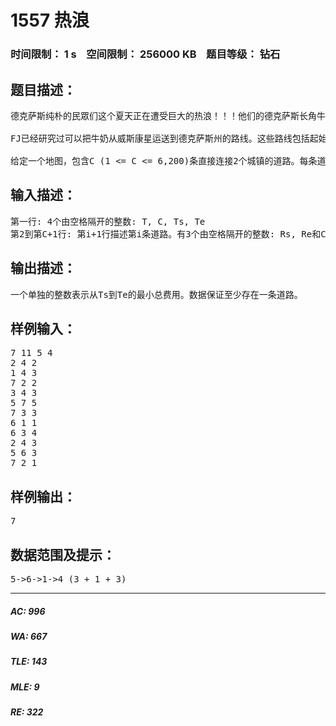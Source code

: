 # 1557 热浪   
### 时间限制： 1 s&nbsp;&nbsp;&nbsp;&nbsp;空间限制： 256000 KB&nbsp;&nbsp;&nbsp;&nbsp;题目等级： 钻石  
## 题目描述：  

<pre>
德克萨斯纯朴的民眾们这个夏天正在遭受巨大的热浪！！！他们的德克萨斯长角牛吃起来不错，可是他们并不是很擅长生產富含奶油的乳製品。Farmer John此时以先天下之忧而忧，后天下之乐而乐的精神，身先士卒地承担起向德克萨斯运送大量的营养冰凉的牛奶的重任，以减轻德克萨斯人忍受酷暑的痛苦。
 
FJ已经研究过可以把牛奶从威斯康星运送到德克萨斯州的路线。这些路线包括起始点和终点先一共经过T (1 <= T <= 2,500)个城镇，方便地标号為1到T。除了起点和终点外地每个城镇由两条双向道路连向至少两个其它地城镇。每条道路有一个通过费用（包括油费，过路费等等）。
 
给定一个地图，包含C (1 <= C <= 6,200)条直接连接2个城镇的道路。每条道路由道路的起点Rs，终点Re (1 <= Rs <= T; 1 <= Re <= T)，和花费(1 <= Ci <= 1,000)组成。求从起始的城镇Ts (1 <= Ts <= T)到终点的城镇Te(1 <= Te <= T)最小的总费用。
</pre>
  
  
## 输入描述：  

<pre>
第一行: 4个由空格隔开的整数: T, C, Ts, Te
第2到第C+1行: 第i+1行描述第i条道路。有3个由空格隔开的整数: Rs, Re和Ci
</pre>
  
  
## 输出描述：  

<pre>
一个单独的整数表示从Ts到Te的最小总费用。数据保证至少存在一条道路。
</pre>
  
  
## 样例输入：  

<pre>
7 11 5 4
2 4 2
1 4 3
7 2 2
3 4 3
5 7 5
7 3 3
6 1 1
6 3 4
2 4 3
5 6 3
7 2 1
</pre>
  
  
## 样例输出：  

<pre>
7
</pre>
  
  
## 数据范围及提示：  

<pre>
5->6->1->4 (3 + 1 + 3)
</pre>
  
  
***  

##### AC: 996  
##### WA: 667  
##### TLE: 143  
##### MLE: 9  
##### RE: 322  

